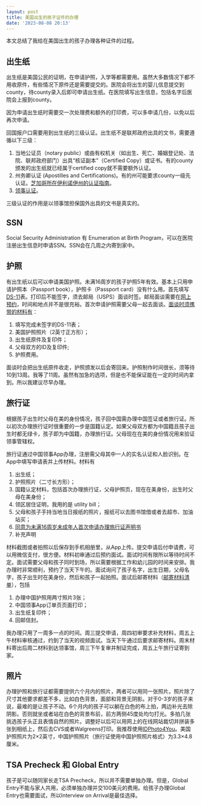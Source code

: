 ```yaml
---
layout: post
title: 美国出生的孩子证件的办理
date: '2023-08-08 20:13'
---
```


本文总结了我给在美国出生的孩子办理各种证件的过程。

## 出生纸

出生纸是美国公民的证明，在申请护照，入学等都需要用。虽然大多数情况下都不用收原件，有些情况下原件还是需要提交的。医院会将出生的婴儿信息提交到county，待county录入后即可申请出生纸。在医院填写出生信息，包括名字后医院会上报到county。

因为申请出生纸时需要交一次处理费和额外的打印费，可以多申请几份，以免以后再次申请。

回国报户口需要用到出生纸的三级认证。出生纸不是联邦政府出具的文书，需要遵循以下三级：

1. 当地公证员（notary public）或由有权机关（如出生、死亡、婚姻登记处、法院、联邦政府部门）出具“核证副本”（Certified Copy）或证书。有的county颁发的出生纸就已经属于certified copy就不需要额外认证。
2. 州务卿认证 (Apostilles and Certifications)。有的州可能要求county一级先认证。[芝加哥所在伊利诺伊州的认证指南](https://www.ilsos.gov/departments/index/apostilles.html)。
3. [领事认证](http://chicago.china-consulate.gov.cn/qzhz/gz/202107/t20210709_9017816.htm)。

三级认证的作用是以领事馆担保国外出具的文书是真实的。

## SSN

Social Security Administration 有 Enumeration at Birth Program，可以在医院注册出生信息时申请SSN。SSN会在几周之内寄到家中。

## 护照

有出生纸以后可以申请美国护照。未满16周岁的孩子护照5年有效。基本上只用申请护照本（Passport book），护照卡（Passport card）没有什么用。首先填写[DS-11](https://pptform.state.gov/?Submit2=Complete+Online+%26+Print)表。打印后不能签字，须去邮局（USPS）面谈时签。邮局面谈需要在[网上预约](https://tools.usps.com/rcas.htm)，时间和地点并不是很充裕。首次申请护照需要父母一起去面谈。[面谈时须携带的材料有](https://travel.state.gov/content/travel/en/passports/need-passport/apply-in-person.html)：

1. 填写完成未签字的DS-11表；
2. 美国护照照片（2英寸正方形）；
3. 出生纸原件及复印件；
4. 父母双方的ID及复印件;
5. 护照费用。

面谈时会把出生纸原件收走，护照颁发以后会寄回来。护照制作时间很长，须等待10到13周。我等了11周。虽然有加急的选项，但是也不能保证能在一定的时间内拿到。所以我建议尽早办理。

## 旅行证

根据孩子出生时父母在美的身份情况，孩子回中国需办理中国签证或者旅行证。所以初次办理旅行证时很重要的一步是国籍认定。如果父母双方都为中国籍且孩子出生时都无绿卡，孩子即为中国籍，办理旅行证。父母现在在美的身份情况用来验证领事管辖权。

旅行证通过中国领事App办理，注册需父母其中一人的实名认证和人脸识别。在App中填写申请表并上传材料。材料有

1. 出生纸；
2. 护照照片（二寸长方形）；
3. 国籍认定材料，包括首次办理旅行证，父母护照页，现在在美身份，出生时父母在美身份；
4. 领区居住证明，我用的是 utility bill；
5. 父母和孩子手持当地当日报纸的照片，报纸可以去图书馆借或者去超市、加油站买；
6. [同意为未满16周岁未成年人首次申请办理旅行证声明书](http://chicago.china-consulate.gov.cn/chn/qzhz/bgxz/hzlxzbg/202108/P020210911827013579566.pdf)
7. 补充声明

材料截图或者拍照以后保存到手机相册里，从App上传。提交申请后付申请费，可以用微信支付，很方便。材料初审通过后预约面试。面试时间有限所以等待时间不定。面试需要父母和孩子同时到场，所以需要根据工作和幼儿园的时间来安排。我办理时非常顺利，预约了当天下午的。面试询问了孩子名字，出生日期，父母名字，孩子出生时在美身份，然后和孩子一起拍照。面试后邮寄材料（[邮寄材料清单](http://chicago.china-consulate.gov.cn/qzhz/hz/sxcl/202212/t20221223_10994099.htm)），包括

1. 办理中国护照用两寸照片3张；
2. 中国领事App订单页页面打印；
3. 出生纸复印件；
4. 回邮信封。

我办理只用了一周多一点的时间。周三提交申请，周四初审要求补充材料，周五上午材料审核通过，约到了当天的视频面试。当天下午通过后要求邮寄材料。周末材料寄出后周二材料到达领事馆，周三下午复审并制证完成，周五上午旅行证寄到家。

## 照片

办理护照和旅行证都需要提供六个月内的照片，两者可以用同一张照片。照片除了尺寸其他要求都差不多，比如白色背景，面部和背景无阴影。对于0-3岁的孩子来说，最难的是让孩子不动。6个月内的孩子可以躺在白色的布上拍，两边补光去除阴影。否则就坐或者站在白色的背景布前，前方两侧45度处均匀打光。多拍几张挑选孩子头正且表情自然的照片。调整好以后可以用网上的在线网站裁切并拼装多张到相纸上，然后去CVS或者Walgreens打印。我推荐使用[IDPhoto4You](https://www.idphoto4you.com/)。美国护照照片为2×2英寸，中国护照照片（旅行证使用中国护照照片格式）为3.3×4.8厘米。

## TSA Precheck 和 Global Entry

孩子是可以随同家长走TSA Precheck，所以并不需要单独办理。但是，Global Entry不能与家人共用，必须单独办理并交100美元的费用。给孩子办理Global Entry也需要面试，所以Interview on Arrival是最佳选择。
